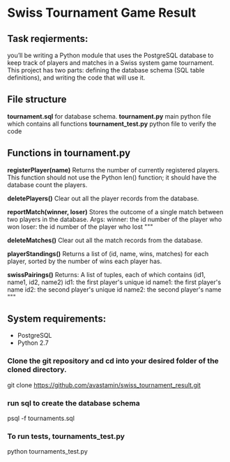 # Swiss Tournament Game Result

## Task reqierments:
you’ll be writing a Python module that uses the PostgreSQL database to keep track of players and matches in a Swiss system game tournament.
This project has two parts: defining the database schema (SQL table definitions), and writing the code that will use it.

## File structure
**tournament.sql** for database schema.
**tournament.py** main python file which contains all functions
**tournament_test.py** python file to verify the code

## Functions in tournament.py

**registerPlayer(name)**
Returns the number of currently registered players. This function should not use the Python len() function; it should have the database count the players.

**deletePlayers()**
Clear out all the player records from the database.

**reportMatch(winner, loser)**
Stores the outcome of a single match between two players in the database.
 Args:
      winner:  the id number of the player who won
      loser:  the id number of the player who lost
    """

**deleteMatches()**
Clear out all the match records from the database.

**playerStandings()**
Returns a list of (id, name, wins, matches) for each player, sorted by the number of wins each player has.

**swissPairings()**
    Returns:
      A list of tuples, each of which contains (id1, name1, id2, name2)
        id1: the first player's unique id
        name1: the first player's name
        id2: the second player's unique id
        name2: the second player's name
    """
## System requirements:
- PostgreSQL
- Python 2.7

### Clone the git repository and cd into your desired folder of the cloned directory.
git clone https://github.com/avastamin/swiss_tournament_result.git

### run sql to create the database schema
psql -f tournaments.sql

### To run tests, tournaments_test.py
python tournaments_test.py
